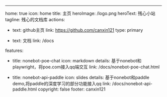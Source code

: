 ---
home: true
icon: home
title: 主页
heroImage: /logo.png
heroText: 残心小站
tagline: 残心的文档库
actions:
  - text: github主页
    link: https://github.com/canxin121
    type: primary

  - text: 文档
    link: /docs

features:
  - title: nonebot-poe-chat
    icon: markdown
    details: 基于nonebot和playwright，将poe.com接入qq端交互
    link: /docs/nonebot-poe-chat.html

  - title: nonebot-api-paddle
    icon: slides
    details: 基于nonebot和paddle demo,将paddle的深度学习的部分功能接入qq
    link: /docs/nonebot-api-paddle.html
copyright: false
footer: canxin121